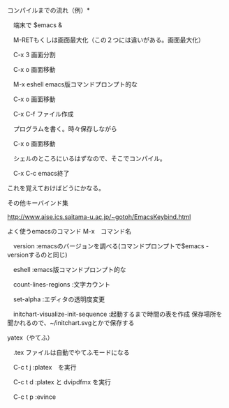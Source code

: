 コンパイルまでの流れ（例）*

　端末で $emacs &

　M-RETもくしは画面最大化（この２つには違いがある。画面最大化）

　C-x 3 画面分割

　C-x o 画面移動

　M-x eshell emacs版コマンドプロンプト的な

　C-x o 画面移動

　C-x C-f ファイル作成

　プログラムを書く。時々保存しながら

　C-x o 画面移動

　シェルのところにいるはずなので、そこでコンパイル。

　C-x C-c emacs終了

これを覚えておけばどうにかなる。

その他キーバインド集

http://www.aise.ics.saitama-u.ac.jp/~gotoh/EmacsKeybind.html


よく使うemacsのコマンド M-x　コマンド名

　version :emacsのバージョンを調べる(コマンドプロンプトで$emacs -versionするのと同じ)

　eshell :emacs版コマンドプロンプト的な

　count-lines-regions :文字カウント

　set-alpha :エディタの透明度変更

　initchart-visualize-init-sequence :起動するまで時間の表を作成 保存場所を聞かれるので、~/initchart.svgとかで保存する


yatex（やてふ）

　.tex ファイルは自動でやてふモードになる

　C-c t j :platex　を実行

　C-c t d :platex と dvipdfmx を実行

　C-c t p :evince
 